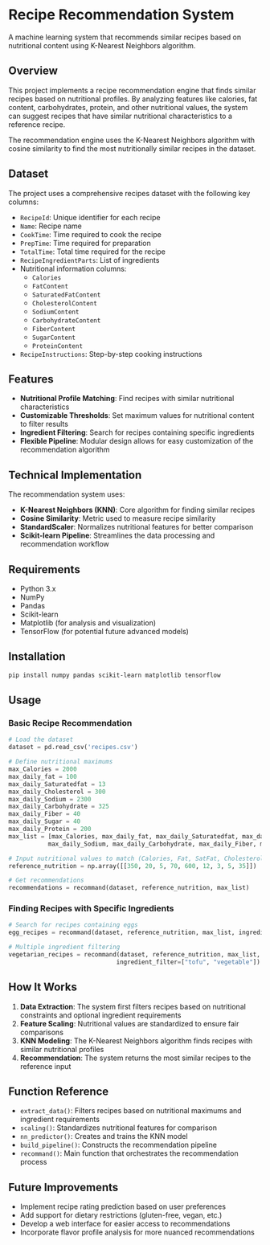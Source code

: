 # Recipe Recommendation System

A machine learning system that recommends similar recipes based on nutritional content using K-Nearest Neighbors algorithm.

## Overview

This project implements a recipe recommendation engine that finds similar recipes based on nutritional profiles. By analyzing features like calories, fat content, carbohydrates, protein, and other nutritional values, the system can suggest recipes that have similar nutritional characteristics to a reference recipe.

The recommendation engine uses the K-Nearest Neighbors algorithm with cosine similarity to find the most nutritionally similar recipes in the dataset.

## Dataset

The project uses a comprehensive recipes dataset with the following key columns:
- `RecipeId`: Unique identifier for each recipe
- `Name`: Recipe name
- `CookTime`: Time required to cook the recipe
- `PrepTime`: Time required for preparation
- `TotalTime`: Total time required for the recipe
- `RecipeIngredientParts`: List of ingredients
- Nutritional information columns:
  - `Calories`
  - `FatContent`
  - `SaturatedFatContent`
  - `CholesterolContent`
  - `SodiumContent`
  - `CarbohydrateContent`
  - `FiberContent`
  - `SugarContent`
  - `ProteinContent`
- `RecipeInstructions`: Step-by-step cooking instructions

## Features

- **Nutritional Profile Matching**: Find recipes with similar nutritional characteristics
- **Customizable Thresholds**: Set maximum values for nutritional content to filter results
- **Ingredient Filtering**: Search for recipes containing specific ingredients
- **Flexible Pipeline**: Modular design allows for easy customization of the recommendation algorithm

## Technical Implementation

The recommendation system uses:

- **K-Nearest Neighbors (KNN)**: Core algorithm for finding similar recipes
- **Cosine Similarity**: Metric used to measure recipe similarity
- **StandardScaler**: Normalizes nutritional features for better comparison
- **Scikit-learn Pipeline**: Streamlines the data processing and recommendation workflow

## Requirements

- Python 3.x
- NumPy
- Pandas
- Scikit-learn
- Matplotlib (for analysis and visualization)
- TensorFlow (for potential future advanced models)

## Installation

```bash
pip install numpy pandas scikit-learn matplotlib tensorflow
```

## Usage

### Basic Recipe Recommendation

```python
# Load the dataset
dataset = pd.read_csv('recipes.csv')

# Define nutritional maximums
max_Calories = 2000
max_daily_fat = 100
max_daily_Saturatedfat = 13
max_daily_Cholesterol = 300
max_daily_Sodium = 2300
max_daily_Carbohydrate = 325
max_daily_Fiber = 40
max_daily_Sugar = 40
max_daily_Protein = 200
max_list = [max_Calories, max_daily_fat, max_daily_Saturatedfat, max_daily_Cholesterol, 
           max_daily_Sodium, max_daily_Carbohydrate, max_daily_Fiber, max_daily_Sugar, max_daily_Protein]

# Input nutritional values to match (Calories, Fat, SatFat, Cholesterol, Sodium, Carbs, Fiber, Sugar, Protein)
reference_nutrition = np.array([[350, 20, 5, 70, 600, 12, 3, 5, 35]])

# Get recommendations
recommendations = recommand(dataset, reference_nutrition, max_list)
```

### Finding Recipes with Specific Ingredients

```python
# Search for recipes containing eggs
egg_recipes = recommand(dataset, reference_nutrition, max_list, ingredient_filter=["egg"])

# Multiple ingredient filtering
vegetarian_recipes = recommand(dataset, reference_nutrition, max_list, 
                              ingredient_filter=["tofu", "vegetable"])
```

## How It Works

1. **Data Extraction**: The system first filters recipes based on nutritional constraints and optional ingredient requirements
2. **Feature Scaling**: Nutritional values are standardized to ensure fair comparisons
3. **KNN Modeling**: The K-Nearest Neighbors algorithm finds recipes with similar nutritional profiles
4. **Recommendation**: The system returns the most similar recipes to the reference input

## Function Reference

- `extract_data()`: Filters recipes based on nutritional maximums and ingredient requirements
- `scaling()`: Standardizes nutritional features for comparison
- `nn_predictor()`: Creates and trains the KNN model
- `build_pipeline()`: Constructs the recommendation pipeline
- `recommand()`: Main function that orchestrates the recommendation process

## Future Improvements

- Implement recipe rating prediction based on user preferences
- Add support for dietary restrictions (gluten-free, vegan, etc.)
- Develop a web interface for easier access to recommendations
- Incorporate flavor profile analysis for more nuanced recommendations
